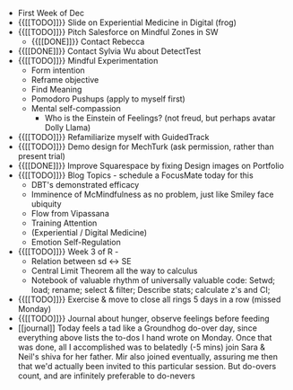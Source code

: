- First Week of Dec 
- {{[[TODO]]}} Slide on Experiential Medicine in Digital (frog)
- {{[[TODO]]}} Pitch Salesforce on Mindful Zones in SW
    - {{[[DONE]]}} Contact Rebecca 
- {{[[DONE]]}} Contact Sylvia Wu about DetectTest
- {{[[TODO]]}} Mindful Experimentation
    - Form intention
    - Reframe objective
    - Find Meaning
    - Pomodoro Pushups (apply to myself first)
    - Mental self-compassion
        - Who is the Einstein of Feelings? (not freud, but perhaps avatar Dolly Llama) 
- {{[[TODO]]}} Refamiliarize myself with GuidedTrack
- {{[[TODO]]}} Demo design for MechTurk (ask permission, rather than present trial)
- {{[[DONE]]}} Improve Squarespace by fixing Design images on Portfolio
- {{[[TODO]]}} Blog Topics - schedule a FocusMate today for this
    - DBT's demonstrated efficacy
    - Imminence of McMindfulness as no problem, just like Smiley face ubiquity
    - Flow from Vipassana 
    - Training Attention 
    - (Experiential / Digital Medicine)
    - Emotion Self-Regulation
- {{[[TODO]]}} Week 3 of R - 
    - Relation between sd <-> SE
    - Central Limit Theorem all the way to calculus
    - Notebook of valuable rhythm of universally valuable code: Setwd; load; rename; select & filter; Describe stats; calculate z's and CI; 
- {{[[TODO]]}} Exercise & move to close all rings 5 days in a row (missed Monday)
- {{[[TODO]]}} Journal about hunger, observe feelings before feeding
- [[journal]] Today feels a tad like a Groundhog do-over day, since everything above lists the to-dos I hand wrote on Monday. Once that was done, all I accomplished was to belatedly (-5 mins) join Sara & Neil's shiva for her father. Mir also joined eventually, assuring me then that we'd actually been invited to this particular session. But do-overs count, and are infinitely preferable to do-nevers
